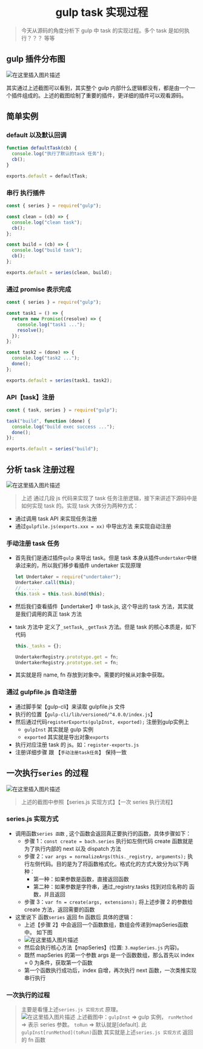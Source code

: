 <h1 align="center">gulp task 实现过程</h1>

> 今天从源码的角度分析下 gulp 中 task 的实现过程。多个 task 是如何执行？？？ 等等

## gulp 插件分布图

![在这里插入图片描述](https://img-blog.csdnimg.cn/983a2473f0524ac2b8c11c8e9b3a626f.png)

其实通过上述截图可以看到，其实整个 gulp 内部什么逻辑都没有，都是由一个一个插件组成的。上述的截图绘制了重要的插件，更详细的插件可以观看源码。

## 简单实例

### default 以及默认回调

```js
function defaultTask(cb) {
  console.log("执行了默认的task 任务");
  cb();
}

exports.default = defaultTask;
```

### 串行 执行插件

```js
const { series } = require("gulp");

const clean = (cb) => {
  console.log("clean task");
  cb();
};

const build = (cb) => {
  console.log("build task");
  cb();
};

exports.default = series(clean, build);
```

### 通过 promise 表示完成

```js
const { series } = require("gulp");

const task1 = () => {
  return new Promise((resolve) => {
    console.log("task1 ...");
    resolve();
  });
};

const task2 = (done) => {
  console.log("task2 ...");
  done();
};

exports.default = series(task1, task2);
```

### API【task】注册

```js
const { task, series } = require("gulp");

task("build", function (done) {
  console.log("build exec success ...");
  done();
});

exports.default = series("build");
```

## 分析 task 注册过程

![在这里插入图片描述](https://img-blog.csdnimg.cn/403d322c3e9a4aa8b28447d763fe813f.png)

> 上述 通过几段 js 代码来实现了 task 任务注册逻辑，接下来讲述下源码中是如何实现 task 的。实现 task 大体分为两种方式：

- 通过调用 task API 来实现任务注册
- 通过`gulpfile.js(exports.xxx = xx)` 中导出方法 来实现自动注册

### 手动注册 task 任务

- 首先我们是通过插件`gulp` 来导出 task。但是 task 本身从插件`undertaker`中继承过来的，所以我们移步看插件 undertaker 实现原理
  ```js
  let Undertaker = require("undertaker");
  Undertaker.call(this);
  // ......
  this.task = this.task.bind(this);
  ```
- 然后我们查看插件【undertaker】中 task.js, 这个导出的 task 方法，其实就是我们调用的真正 task 方法
- task 方法中 定义了`_setTask`, `_getTask` 方法。但是 task 的核心本质是，如下代码

  ```js
  this._tasks = {};

  UndertakerRegistry.prototype.get = fn;
  UndertakerRegistry.prototype.set = fn;
  ```

- 其实就是将 name, fn 存放到对象中。需要的时候从对象中获取。

### 通过 gulpfile.js 自动注册

- 通过脚手架【gulp-cli】来读取 gulpfile.js 文件
- 执行的位置【`gulp-cli/lib/versioned/^4.0.0/index.js`】
- 然后通过代码`registerExports(gulpInst, exported);` 注册到gulp实例上
  - `gulpInst` 其实就是 gulp 实例
  - `exported` 其实就是导出对象`exports`
- 执行对应注册 task 的 js。如：`register-exports.js`
- 注册详细步骤 跟 【`手动注册task任务`】 保持一致

## 一次执行`series` 的过程

![在这里插入图片描述](https://img-blog.csdnimg.cn/7c8e2ff1fdeb49b1bcb1bf622befcac0.png#pic_center)

> 上述的截图中参照【series.js 实现方式】【一次 series 执行流程】

### series.js 实现方式

- 调用函数`series 函数` , 这个函数会返回真正要执行的函数，具体步骤如下：
  - 步骤 1：`const create = bach.series` 执行如左侧代码 create 函数就是为了执行内部的 next 以及 dispatch 方法
  - 步骤 2：`var args = normalizeArgs(this._registry, arguments);` 执行左侧代码。目的是为了将函数格式化。格式化的方式大致分为以下两种：
    - 第一种：如果参数是函数，直接返回函数
    - 第二种：如果参数是字符串，通过\_registry.tasks 找到对应名称的 函数，并且返回
  - 步骤 3：`var fn = create(args, extensions);` 将上述步骤 2 的参数给 create 方法，返回需要的函数
- 这里说下 函数`series` 返回 fn 函数后 具体的逻辑：
  - 上述【步骤 2】中会返回一个函数数组，数组会传递到mapSeries函数中。 如下图
  - ![在这里插入图片描述](https://img-blog.csdnimg.cn/c4868590274b4fbd8af84e651a26b0c5.png)
  - 然后会执行核心方法【mapSeries】(位置: `3.mapSeries.js` 内容)。
  - 既然 mapSeries 的第一个参数 args 是一个函数数组，那么首先以 index = 0 为条件，获取第一个函数
  - 第一个函数执行成功后，index 自增，再次执行 next 函数，一次类推实现串行执行

### 一次执行的过程

> 主要是看懂上述`series.js 实现方式` 原理。
> <br/> ![在这里插入图片描述](https://img-blog.csdnimg.cn/a54c278c878c4cb7865d5a1d306b2bb8.png)
> 上述截图中：`gulpInst` => gulp 实例， `runMethod` => 表示 series 参数。 `toRun` => 默认就是[default]. 此`gulpInst[runMethod](toRun)`函数 其实就是上述`series.js 实现方式` 返回的 fn 函数
